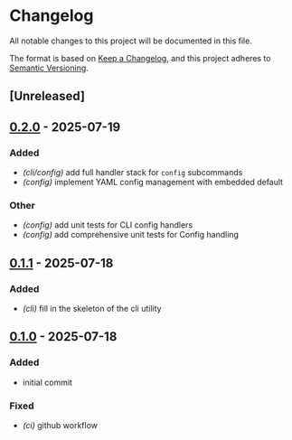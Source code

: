 # Changelog

All notable changes to this project will be documented in this file.

The format is based on [Keep a Changelog](https://keepachangelog.com/en/1.0.0/),
and this project adheres to [Semantic Versioning](https://semver.org/spec/v2.0.0.html).

## [Unreleased]

## [0.2.0](https://github.com/b4rgut/prefixload/compare/v0.1.1...v0.2.0) - 2025-07-19

### Added

- *(cli/config)* add full handler stack for `config` subcommands
- *(config)* implement YAML config management with embedded default

### Other

- *(config)* add unit tests for CLI config handlers
- *(config)* add comprehensive unit tests for Config handling

## [0.1.1](https://github.com/b4rgut/prefixload/compare/v0.1.0...v0.1.1) - 2025-07-18

### Added

- *(cli)* fill in the skeleton of the cli utility

## [0.1.0](https://github.com/b4rgut/prefixload/releases/tag/v0.1.0) - 2025-07-18

### Added

- initial commit

### Fixed

- *(ci)* github workflow
